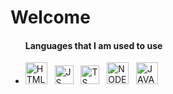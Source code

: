 <div>
  <h1>
    Welcome &nbsp
    
  </h1>
</div>

<div>
  <ul>
    <h4>Languages that I am used to use</h4>
      <li>
        <p align="left"> 
          <img src="https://i.imgur.com/Gex2qeb.png" alt="HTML5" width="35px" height="35px"> &nbsp      
          <img src="https://i.imgur.com/UKBVH0g.png" alt="JS" width="30px" height="30px">   &nbsp    
          <img src="https://i.imgur.com/gcH5eA2.png" alt="TS" width="30px" height="30px">    &nbsp   
          <img src="https://i.imgur.com/8MhebNs.png" alt="NODE" width="35px" height="35px">  &nbsp     
          <img src="https://i.imgur.com/nj5hA7I.png" alt="JAVA" width="35px" height="35px">    &nbsp   
        </p>
      </li>      
  </ul>
</div>
  
 


